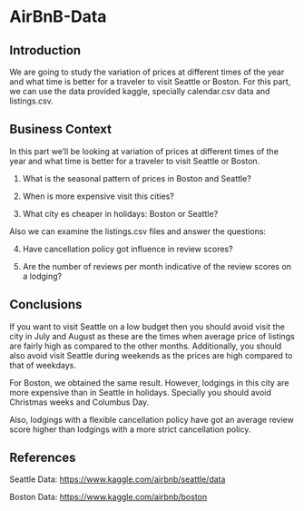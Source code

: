 # AirBnB-Data

## Introduction

We are going to study the variation of prices at different times of the year and what time is better for a traveler to visit Seattle or Boston. For this part, we can use the data provided kaggle, specially calendar.csv data and listings.csv.

## Business Context

In this part we’ll be looking at variation of prices at different times of the year and what time is better for a traveler to visit Seattle or Boston.

1. What is the seasonal pattern of prices in Boston and Seattle?

2. When is more expensive visit this cities?

3. What city es cheaper in holidays: Boston or Seattle?

Also we can examine the listings.csv files and answer the questions:

4. Have cancellation policy got influence in review scores?

5. Are the number of reviews per month indicative of the review scores on a lodging?

## Conclusions

If you want to visit Seattle on a low budget then you should avoid visit the city in July and August as these are the times when average price of listings are fairly high as compared to the other months. Additionally, you should also avoid visit Seattle during weekends as the prices are high compared to that of weekdays.

For Boston, we obtained the same result. However, lodgings in this city are more expensive than in Seattle in holidays. Specially you should avoid Christmas weeks and Columbus Day.

Also, lodgings with a flexible cancellation policy have got an average review score higher than lodgings with a more strict cancellation policy.

## References

Seattle Data: https://www.kaggle.com/airbnb/seattle/data

Boston Data: https://www.kaggle.com/airbnb/boston
